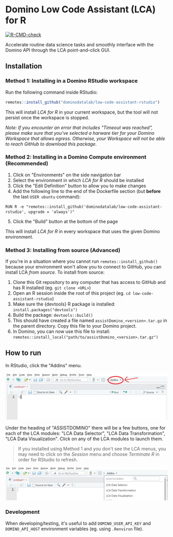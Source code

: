 # Domino Low Code Assistant (LCA) for R

<!-- badges: start -->
[![R-CMD-check](https://github.com/dominodatalab/low-code-assistant-rstudio/actions/workflows/R-CMD-check.yaml/badge.svg)](https://github.com/dominodatalab/low-code-assistant-rstudio/actions/workflows/R-CMD-check.yaml)
<!-- badges: end -->

Accelerate routine data science tasks and smoothly interface with the Domino API through the LCA point-and-click GUI.

## Installation

### Method 1: Installing in a Domino RStudio workspace

Run the following command inside RStudio:

```r
remotes::install_github("dominodatalab/low-code-assistant-rstudio")
```

This will install *LCA for R* in your current workspace, but the tool will not persist once the workspace is stopped. 

*Note: If you encounter an error that includes "Timeout was reached", please make sure that you've selected a harware tier for your Domino Workspace that allows egress. Otherwise, your Workspace will not be able to reach GitHub to download this package.*

### Method 2: Installing in a Domino Compute environment (Recommended)

1. Click on "Environments" on the side navigation bar
2. Select the environment in which *LCA for R* should be installed
3. Click the "Edit Definition" button to allow you to make changes
4. Add the following line to the end of the Dockerfile section (but **before** the last `USER ubuntu` command):

  ```
  RUN R -e "remotes::install_github('dominodatalab/low-code-assistant-rstudio', upgrade = 'always')"
  ```

5. Click the "Build" button at the bottom of the page

This will install *LCA for R* in every workspace that uses the given Domino environment.

### Method 3: Installing from source (Advanced)

If you're in a situation where you cannot run `remotes::install_github()` because your environment won't allow you to connect to GitHub, you can install LCA *from source*. To install from source:

1. Clone this Git repository to any computer that has access to GitHub and has R installed (eg. `git clone <URL>`)
2. Open an R session inside the root of this project (eg. `cd low-code-assistant-rstudio`)
3. Make sure the {devtools} R package is installed: `install.packages("devtools")`
4. Build the package: `devtools::build()`
5. This should have created a file named `assistDomino_<version>.tar.gz` in the parent directory. Copy this file to your Domino project.
6. In Domino, you can now use this file to install: `remotes::install_local("path/to/assistDomino_<version>.tar.gz")`

## How to run

In RStudio, click the "Addins" menu.

![addins menu before click](inst/docs/screenshots/rstudio-addins-closed.png)

Under the heading of "ASSISTDOMINO" there will be a few buttons, one for each of the LCA modules: "LCA Data Selector", "LCA Data Transformation", "LCA Data Visualization". Click on any of the LCA modules to launch them.

> If you installed using Method 1 and you don't see the LCA menus, you may need to click on the *Session* menu and choose *Terminate R* in order for RStudio to refresh.

![addins menu after click](inst/docs/screenshots/rstudio-addins-open.png)

### Development

When developing/testing, it's useful to add `DOMINO_USER_API_KEY` and `DOMINO_API_HOST` environment variables (eg. using `.Renviron` file).
